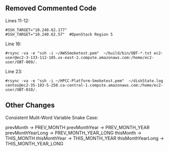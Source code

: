 ## Removed Commented Code

Lines 11-12:
```
#SSH_TARGET="10.240.62.177"
#SSH_TARGET="10.240.62.57"  #OpenStack Region 5
```
              
Line 16:
```
#rsync -va -e "ssh -i ~/AWSSmoketest.pem"  ~/build/bin/OBT-*.txt ec2-user@ec2-3-133-112-185.us-east-2.compute.amazonaws.com:/home/ec2-user/OBT-009/.
```

Line 23:
```
#rsync -va -e "ssh -i ~/HPCC-Platform-Smoketest.pem"  ~/diskState.log  centos@ec2-35-183-5-250.ca-central-1.compute.amazonaws.com:/home/ec2-user/OBT-010/.
```

## Other Changes

Consistent Mulit-Word Variable Snake Case:

prevMonth -> PREV_MONTH
prevMonthYear -> PREV_MONTH_YEAR
prevMonthYearLong -> PREV_MONTH_YEAR_LONG
thisMonth -> THIS_MONTH
thisMonthYear -> THIS_MONTH_YEAR
thisMonthYearLong -> THIS_MONTH_YEAR_LONG
